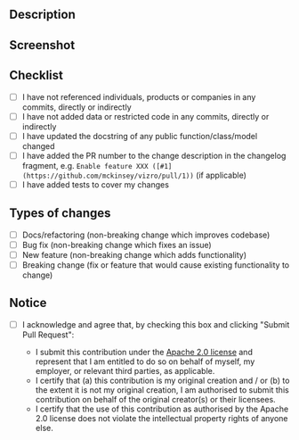 ## Description

## Screenshot

## Checklist

- [ ] I have not referenced individuals, products or companies in any commits, directly or indirectly
- [ ] I have not added data or restricted code in any commits, directly or indirectly
- [ ] I have updated the docstring of any public function/class/model changed
- [ ] I have added the PR number to the change description in the changelog fragment, e.g. `Enable feature XXX ([#1](https://github.com/mckinsey/vizro/pull/1))` (if applicable)
- [ ] I have added tests to cover my changes

## Types of changes

- [ ] Docs/refactoring (non-breaking change which improves codebase)
- [ ] Bug fix (non-breaking change which fixes an issue)
- [ ] New feature (non-breaking change which adds functionality)
- [ ] Breaking change (fix or feature that would cause existing functionality to change)

## Notice

- [ ] I acknowledge and agree that, by checking this box and clicking "Submit Pull Request":

  - I submit this contribution under the [Apache 2.0 license](https://www.apache.org/licenses/LICENSE-2.0.txt) and represent that I am entitled to do so on behalf of myself, my employer, or relevant third parties, as applicable.
  - I certify that (a) this contribution is my original creation and / or (b) to the extent it is not my original creation, I am authorised to submit this contribution on behalf of the original creator(s) or their licensees.
  - I certify that the use of this contribution as authorised by the Apache 2.0 license does not violate the intellectual property rights of anyone else.
